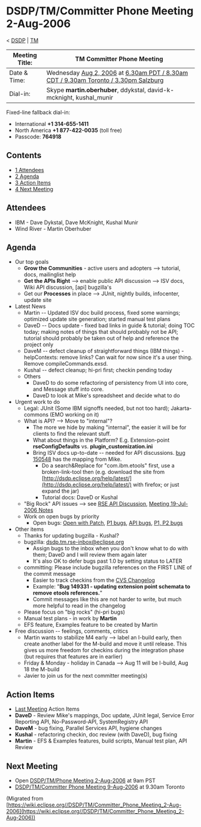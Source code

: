 

DSDP/TM/Committer Phone Meeting 2-Aug-2006
==========================================

< [DSDP](https://wiki.eclipse.org/DSDP "DSDP")‎ | [TM](./TM "DSDP/TM")

| Meeting Title: | **TM Committer Phone Meeting** |
| --- | --- |
| Date & Time: | Wednesday [Aug 2, 2006](./index.php?title=Aug_2,_2006&action=edit&redlink=1 "Aug 2, 2006 (page does not exist)") at [6.30am PDT / 8.30am CDT / 9.30am Toronto / 3.30pm Salzburg](http://www.timeanddate.com/worldclock/meetingdetails.html?year=2006&month=7&day=19&hour=13&min=30&sec=0&p1=223&p2=250&p3=421&p4=224) |
| Dial-in: | Skype **martin.oberhuber**, ddykstal, david-k-mcknight, kushal_munir |

Fixed-line fallback dial-in:

*   International **+1 314-655-1411**
*   North America **+1 877-422-0035** (toll free)
*   Passcode: **764918**

Contents
--------

*   [1 Attendees](#Attendees)
*   [2 Agenda](#Agenda)
*   [3 Action Items](#Action-Items)
*   [4 Next Meeting](#Next-Meeting)

Attendees
---------

*   IBM - Dave Dykstal, Dave McKnight, Kushal Munir
*   Wind River - Martin Oberhuber

Agenda
------

*   Our top goals
    *   **Grow the Communities** \- active users and adopters --> tutorial, docs, mailinglist help
    *   **Get the APIs Right** --\> enable public API discussion --> ISV docs, Wiki API discussion, \[api\] bugzilla's
    *   Get our **Processes** in place --> JUnit, nightly builds, infocenter, update site
*   Latest News
    *   Martin -- Updated ISV doc build process, fixed some warnings; optimized update site generation; started manual test plans
    *   DaveD -- Docs update - fixed bad links in guide & tutorial; doing TOC today; making notes of things that should probably not be API; tutorial should probably be taken out of help and reference the project only
    *   DaveM -- defect cleanup of straightforward things (IBM things) - helpContexts: remove links? Can wait for now since it's a user thing. Remove compileCommands.exsd.
    *   Kushal -- defect cleanup; hi-pri first; checkin pending today
    *   Others
        *   DaveD to do some refactoring of persistency from UI into core, and Message stuff into core.
        *   DaveD to look at Mike's spreadsheet and decide what to do
*   Urgent work to do
    *   Legal: JUnit (Some IBM signoffs needed, but not too hard); Jakarta-commons (EMO working on it)
    *   What is API? --> Move to "internal"?
        *   The more we hide by making "internal", the easier it will be for clients to find the relevant stuff.
        *   What about things in the Platform? E.g. Extension-point **rseConfigDefaults** vs. **plugin_customization.ini**
        *   Bring ISV docs up-to-date -- needed for API discussions. [bug 150548](https://bugs.eclipse.org/bugs/show_bug.cgi?id=150548) has the mapping from Mike.
            *   Do a search&Replace for "com.ibm.etools" first, use a broken-link-tool then (e.g. download the site from [http://dsdp.eclipse.org/help/latest/](http://dsdp.eclipse.org/help/latest/) with firefox; or just expand the jar)
            *   Tutorial docs: DaveD or Kushal
    *   "Big Rock" API issues --> see [RSE API Discussion](./RSE_API_Discussion "RSE API Discussion"), [Meeting 19-Jul-2006 Notes](./Committer_Phone_Meeting_19-Jul-2006 "DSDP/TM/Committer Phone Meeting 19-Jul-2006")
    *   Work on open bugs by priority
        *   Open bugs: [Open with Patch](https://bugs.eclipse.org/bugs/buglist.cgi?query_format=advanced&classification=DSDP&product=Target+Management&component=RSE&bug_status=UNCONFIRMED&bug_status=NEW&bug_status=ASSIGNED&bug_status=REOPENED&cmdtype=doit&field0-0-0=attachments.ispatch&type0-0-0=equals&value0-0-0=1), [P1 bugs](https://bugs.eclipse.org/bugs/buglist.cgi?query_format=advanced&classification=DSDP&product=Target+Management&component=RSE&bug_status=UNCONFIRMED&bug_status=NEW&bug_status=ASSIGNED&bug_status=REOPENED&priority=P1&cmdtype=doit), [API bugs](https://bugs.eclipse.org/bugs/buglist.cgi?query_format=advanced&short_desc_type=allwordssubstr&short_desc=%5Bapi&classification=DSDP&product=Target+Management&component=RSE&bug_status=UNCONFIRMED&bug_status=NEW&bug_status=ASSIGNED&bug_status=REOPENED&cmdtype=doit), [P1, P2 bugs](https://bugs.eclipse.org/bugs/buglist.cgi?query_format=advanced&classification=DSDP&product=Target+Management&component=RSE&bug_status=UNCONFIRMED&bug_status=NEW&bug_status=ASSIGNED&bug_status=REOPENED&priority=P1&priority=P2&cmdtype=doit)
*   Other items
    *   Thanks for updating bugzilla - Kushal?
    *   bugzilla: dsdp.tm.rse-inbox@eclipse.org
        *   Assign bugs to the inbox when you don't know what to do with them; DaveD and I will review them again later
        *   It's also OK to defer bugs past 1.0 by setting status to LATER
    *   committing: Please include bugzilla references on the FIRST LINE of the commit message
        *   Easier to track checkins from the [CVS Changelog](http://download.eclipse.org/dsdp/tm/downloads/drops/N-changelog/index.html)
        *   Example: "**Bug 149331 - updating extension point schemata to remove etools references.**"
        *   Commit messages like this are not harder to write, but much more helpful to read in the changelog
    *   Please focus on "big rocks" (hi-pri bugs)
    *   Manual test plans - in work by **Martin**
    *   EFS feature, Examples feature to be created by Martin
*   Free discussion -- feelings, comments, critics
    *   Martin wants to stabilize M4 early --> label an I-build early, then create another label for the M-build and move it until release. This gives us more freedom for checkins during the integration phase (but requires that features are in earlier)
    *   Friday & Monday - holiday in Canada --> Aug 11 will be I-build, Aug 18 the M-build
    *   Javier to join us for the next committer meeting(s)

Action Items
------------

*   [Last Meeting](./Committer_Phone_Meeting_26-Jul-2006#Action_Items "DSDP/TM/Committer Phone Meeting 26-Jul-2006") Action Items
*   **DaveD** \- Review Mike's mappings, Doc update, JUnit legal, Service Error Reporting API, No-Password-API, SystemRegistry API
*   **DaveM** \- bug fixing, Parallel Services API, hygiene changes
*   **Kushal** \- refactoring checkin, doc review (with DaveD), bug fixing
*   **Martin** \- EFS & Examples features, build scripts, Manual test plan, API Review

Next Meeting
------------

*   Open [DSDP/TM/Phone Meeting 2-Aug-2006](./Phone_Meeting_2-Aug-2006 "DSDP/TM/Phone Meeting 2-Aug-2006") at 9am PST
*   [DSDP/TM/Committer Phone Meeting 9-Aug-2006](./Committer_Phone_Meeting_9-Aug-2006 "DSDP/TM/Committer Phone Meeting 9-Aug-2006") at 9.30am Toronto


(Migrated from [https://wiki.eclipse.org//DSDP/TM/Committer_Phone_Meeting_2-Aug-2006](https://wiki.eclipse.org//DSDP/TM/Committer_Phone_Meeting_2-Aug-2006))